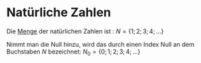 # Natürliche Zahlen
Die [Menge](Mengen.md) der natürlichen Zahlen ist : $N = \{1;2;3;4;...\}$

Nimmt man die Null hinzu, wird das durch einen Index Null an dem Buchstaben $N$ bezeichnet: $N_{0} = \{0;1;2;3;4;...\}$